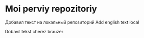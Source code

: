 # Moi perviy repozitoriy

Добавил текст на локальный репозиторий Add english text local

Dobavil tekst cherez brauzer
